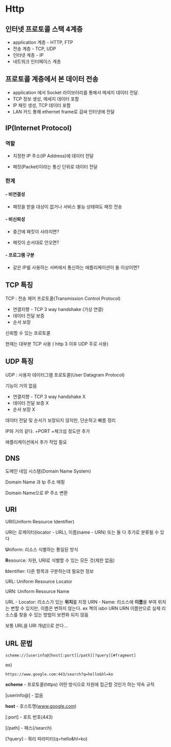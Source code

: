 # Http

## 인터넷 프로토콜 스택 4계층

- application 계층 - HTTP, FTP
- 전송 계층 - TCP, UDP
- 인터넷 계층 - IP
- 네트워크 인터페이스 계층



## 프로토콜 계층에서 본 데이터 전송

- application 에서 Socket 라이브러리를 통해서 메세지 데이터 전달.
- TCP 정보 생성, 메세지 데이터 포함
- IP 패킷 생성, TCP 데이터 포함
- LAN 카드 통해 ethernet frame로 감싸 인터넷에 전달



## IP(Internet Protocol) 

### 역할

- 지정한 IP 주소(IP Address)에 데이터 전달 

- 패킷(Packet)이라는 통신 단위로 데이터 전달

### 한계

#### - 비연결성

- 패킷을 받을 대상이 없거나 서비스 불능 상태여도 패킷 전송

#### - 비신뢰성

- 중간에 패킷이 사라지면?

- 패킷이 순서대로 안오면? 

#### - 프로그램 구분

- 같은 IP를 사용하는 서버에서 통신하는 애플리케이션이 둘 이상이면?



## TCP 특징

TCP : 전송 제어 프로토콜(Transmission Control Protocol)

- 연결지향 - TCP 3 way handshake (가상 연결) 
- 데이터 전달 보증
- 순서 보장

신뢰할 수 있는 프로토콜 

현재는 대부분 TCP 사용 ( http 3 이후 UDP 주로 사용)



## UDP 특징

UDP : 사용자 데이터그램 프로토콜(User Datagram Protocol)

기능이 거의 없음 

- 연결지향 - TCP 3 way handshake X 
- 데이터 전달 보증 X
- 순서 보장 X

데이터 전달 및 순서가 보장되지 않지만, 단순하고 빠름 정리

IP와 거의 같다. +PORT +체크섬 정도만 추가

애플리케이션에서 추가 작업 필요



## DNS
도메인 네임 시스템(Domain Name System)

Domain Name 과 Ip 주소 매핑 

Domain Name으로 IP 주소 변환



## URI

URI(Uniform Resource Identifier)

URI는 로케이터(locator - URL), 이름(name - URN) 또는 둘 다 추가로 분류될 수 있다



**U**niform: 리소스 식별하는 통일된 방식

**R**esource: 자원, URI로 식별할 수 있는 모든 것(제한 없음) 

**I**dentifier: 다른 항목과 구분하는데 필요한 정보

URL: Uniform Resource Locator 

URN: Uniform Resource Name

URL - Locator: 리소스가 있는 **위치**를 지정
URN - Name: 리소스에 **이름**을 부여
위치는 변할 수 있지만, 이름은 변하지 않는다. ex 책의 isbn URN
URN 이름만으로 실제 리소스를 찾을 수 있는 방법이 보편화 되지 않음 

보통 URL을 URI 개념으로 쓴다... 



## URL 문법

```scheme://[userinfo@]host[:port][/path][?query][#fragment]```

ex)

```https://www.google.com:443/search?q=hello&hl=ko```

**scheme** - 프로토콜(https) 어떤 방식으로 자원에 접근할 것인가 하는 약속 규칙

[userinfo@] - 없음

**host** - 호스트명(www.google.com) 

[:port] - 포트 번호(443)

[/path] - 패스(/search)

[?query] - 쿼리 파라미터(q=hello&hl=ko)